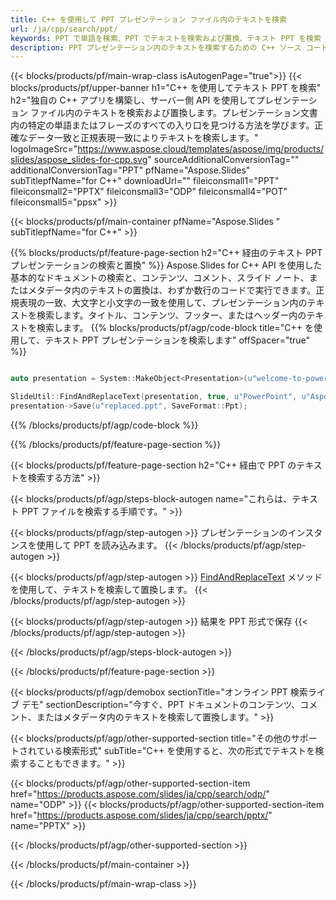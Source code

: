 ```yaml
---
title: C++ を使用して PPT プレゼンテーション ファイル内のテキストを検索
url: /ja/cpp/search/ppt/
keywords: PPT で単語を検索、PPT でテキストを検索および置換、テキスト PPT を検索
description: PPT プレゼンテーション内のテキストを検索するための C++ ソース コード。
---
```


{{< blocks/products/pf/main-wrap-class isAutogenPage="true">}}
{{< blocks/products/pf/upper-banner h1="C++ を使用してテキスト PPT を検索" h2="独自の C++ アプリを構築し、サーバー側 API を使用してプレゼンテーション ファイル内のテキストを検索および置換します。プレゼンテーション文書内の特定の単語またはフレーズのすべての入り口を見つける方法を学びます。正確なデータ一致と正規表現一致によりテキストを検索します。" logoImageSrc="https://www.aspose.cloud/templates/aspose/img/products/slides/aspose_slides-for-cpp.svg" sourceAdditionalConversionTag="" additionalConversionTag="PPT" pfName="Aspose.Slides" subTitlepfName="for C++" downloadUrl="" fileiconsmall1="PPT" fileiconsmall2="PPTX" fileiconsmall3="ODP" fileiconsmall4="POT" fileiconsmall5="ppsx" >}}

{{< blocks/products/pf/main-container pfName="Aspose.Slides " subTitlepfName="for C++" >}}

{{% blocks/products/pf/feature-page-section  h2="C++ 経由のテキスト PPT プレゼンテーションの検索と置換" %}}
Aspose.Slides for C++ API を使用した基本的なドキュメントの検索と、コンテンツ、コメント、スライド ノート、またはメタデータ内のテキストの置換は、わずか数行のコードで実行できます。正規表現の一致、大文字と小文字の一致を使用して、プレゼンテーション内のテキストを検索します。タイトル、コンテンツ、フッター、またはヘッダー内のテキストを検索します。
{{% blocks/products/pf/agp/code-block title="C++ を使用して、テキスト PPT プレゼンテーションを検索します" offSpacer="true" %}}

```cpp

auto presentation = System::MakeObject<Presentation>(u"welcome-to-powerpoint.ppt");

SlideUtil::FindAndReplaceText(presentation, true, u"PowerPoint", u"Aspose.Slides", nullptr);
presentation->Save(u"replaced.ppt", SaveFormat::Ppt);	
```

{{% /blocks/products/pf/agp/code-block %}}

{{% /blocks/products/pf/feature-page-section %}}

{{< blocks/products/pf/feature-page-section  h2="C++ 経由で PPT のテキストを検索する方法" >}}

{{< blocks/products/pf/agp/steps-block-autogen name="これらは、テキスト PPT ファイルを検索する手順です。" >}}

{{< blocks/products/pf/agp/step-autogen >}}
プレゼンテーションのインスタンスを使用して PPT を読み込みます。
{{< /blocks/products/pf/agp/step-autogen >}}

{{< blocks/products/pf/agp/step-autogen >}}
[FindAndReplaceText](https://reference.aspose.com/slides/cpp/aspose.slides.util/slideutil/findandreplacetext/) メソッドを使用して、テキストを検索して置換します。
{{< /blocks/products/pf/agp/step-autogen >}}

{{< blocks/products/pf/agp/step-autogen >}}
結果を PPT 形式で保存
{{< /blocks/products/pf/agp/step-autogen >}}

{{< /blocks/products/pf/agp/steps-block-autogen >}}

{{< /blocks/products/pf/feature-page-section >}}

{{< blocks/products/pf/agp/demobox sectionTitle="オンライン PPT 検索ライブ デモ" sectionDescription="今すぐ、PPT ドキュメントのコンテンツ、コメント、またはメタデータ内のテキストを検索して置換します。" >}}

{{< blocks/products/pf/agp/other-supported-section title="その他のサポートされている検索形式" subTitle="C++ を使用すると、次の形式でテキストを検索することもできます。" >}}

{{< blocks/products/pf/agp/other-supported-section-item href="https://products.aspose.com/slides/ja/cpp/search/odp/" name="ODP" >}}
{{< blocks/products/pf/agp/other-supported-section-item href="https://products.aspose.com/slides/ja/cpp/search/pptx/" name="PPTX" >}}


{{< /blocks/products/pf/agp/other-supported-section >}}

{{< /blocks/products/pf/main-container >}}
    
{{< /blocks/products/pf/main-wrap-class >}}